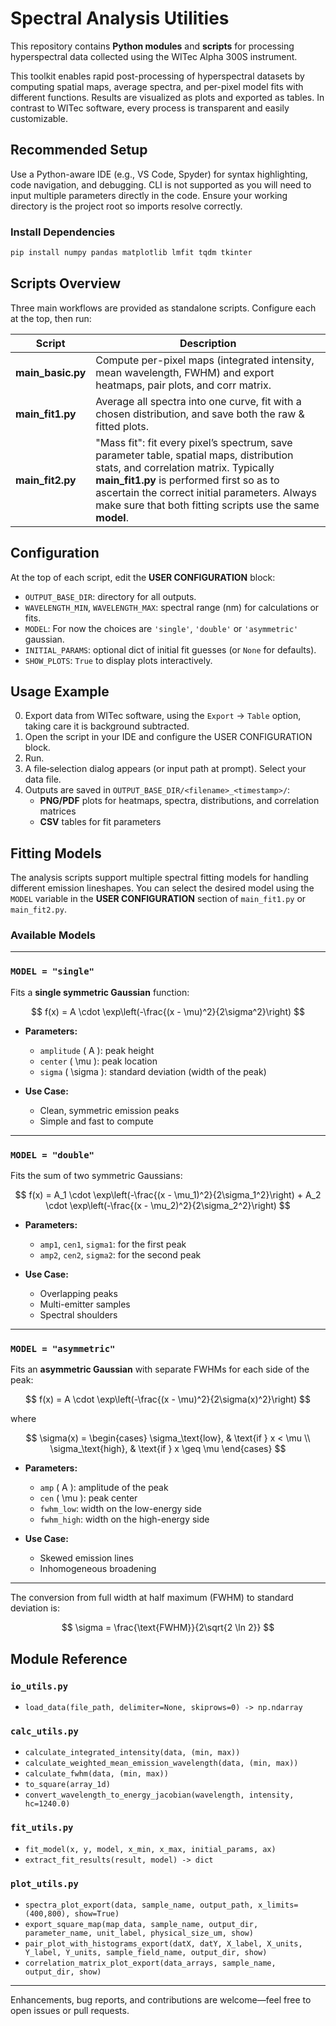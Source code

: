 # Spectral Analysis Utilities

This repository contains **Python modules** and **scripts** for processing hyperspectral data collected using the WITec Alpha 300S instrument.

This toolkit enables rapid post-processing of hyperspectral datasets by computing spatial maps, average spectra, and per-pixel model fits with different functions. Results are visualized as plots and exported as tables. In contrast to WITec software, every process is transparent and easily customizable.

## Recommended Setup

Use a Python-aware IDE (e.g., VS Code, Spyder) for syntax highlighting, code navigation, and debugging. 
CLI is not supported as you will need to input multiple parameters directly in the code.
Ensure your working directory is the project root so imports resolve correctly.

### Install Dependencies

```bash
pip install numpy pandas matplotlib lmfit tqdm tkinter
```


## Scripts Overview

Three main workflows are provided as standalone scripts. Configure each at the top, then run:

| Script            | Description                                                                                      |
|-------------------|--------------------------------------------------------------------------------------------------|
| **main_basic.py** | Compute per-pixel maps (integrated intensity, mean wavelength, FWHM) and export heatmaps, pair plots, and corr matrix. |
| **main_fit1.py**  | Average all spectra into one curve, fit with a chosen distribution, and save both the raw & fitted plots.     |
| **main_fit2.py**  | "Mass fit": fit every pixel’s spectrum, save parameter table, spatial maps, distribution stats, and correlation matrix. Typically **main_fit1.py** is performed first so as to ascertain the correct initial parameters. Always make sure that both fitting scripts use the same **model**.|

## Configuration

At the top of each script, edit the **USER CONFIGURATION** block:

- `OUTPUT_BASE_DIR`: directory for all outputs.
- `WAVELENGTH_MIN`, `WAVELENGTH_MAX`: spectral range (nm) for calculations or fits.
- `MODEL`: For now the choices are `'single'`, `'double'` or `'asymmetric'` gaussian.
- `INITIAL_PARAMS`: optional dict of initial fit guesses (or `None` for defaults).
- `SHOW_PLOTS`: `True` to display plots interactively.

## Usage Example

0. Export data from WITec software, using the `Export` -> `Table` option, taking care it is background subtracted. 
1. Open the script in your IDE and configure the USER CONFIGURATION block.
2. Run.
3. A file‐selection dialog appears (or input path at prompt). Select your data file.
4. Outputs are saved in `OUTPUT_BASE_DIR/<filename>_<timestamp>/`:
   - **PNG/PDF** plots for heatmaps, spectra, distributions, and correlation matrices
   - **CSV** tables for fit parameters

## Fitting Models

The analysis scripts support multiple spectral fitting models for handling different emission lineshapes. You can select the desired model using the `MODEL` variable in the **USER CONFIGURATION** section of `main_fit1.py` or `main_fit2.py`.

### Available Models

---

### `MODEL = "single"`

Fits a **single symmetric Gaussian** function:

$$
f(x) = A \cdot \exp\left(-\frac{(x - \mu)^2}{2\sigma^2}\right)
$$


- **Parameters:**
  - `amplitude` \( A \): peak height
  - `center` \( \mu \): peak location
  - `sigma` \( \sigma \): standard deviation (width of the peak)

- **Use Case:** 
  - Clean, symmetric emission peaks
  - Simple and fast to compute

---

### `MODEL = "double"`

Fits the sum of two symmetric Gaussians:

$$
f(x) = A_1 \cdot \exp\left(-\frac{(x - \mu_1)^2}{2\sigma_1^2}\right) + A_2 \cdot \exp\left(-\frac{(x - \mu_2)^2}{2\sigma_2^2}\right)
$$

- **Parameters:**
  - `amp1`, `cen1`, `sigma1`: for the first peak
  - `amp2`, `cen2`, `sigma2`: for the second peak

- **Use Case:**
  - Overlapping peaks
  - Multi-emitter samples
  - Spectral shoulders

---

### `MODEL = "asymmetric"`

Fits an **asymmetric Gaussian** with separate FWHMs for each side of the peak:

$$
f(x) = A \cdot \exp\left(-\frac{(x - \mu)^2}{2\sigma(x)^2}\right)
$$

where

$$
\sigma(x) =
\begin{cases}
\sigma_\text{low}, & \text{if } x < \mu \\
\sigma_\text{high}, & \text{if } x \geq \mu
\end{cases}
$$


- **Parameters:**
  - `amp` \( A \): amplitude of the peak
  - `cen` \( \mu \): peak center
  - `fwhm_low`: width on the low-energy side
  - `fwhm_high`: width on the high-energy side

- **Use Case:**
  - Skewed emission lines
  - Inhomogeneous broadening

---
The conversion from full width at half maximum (FWHM) to standard deviation is:

$$
\sigma = \frac{\text{FWHM}}{2\sqrt{2 \ln 2}}
$$
## Module Reference

### `io_utils.py`
- `load_data(file_path, delimiter=None, skiprows=0) -> np.ndarray`

### `calc_utils.py`
- `calculate_integrated_intensity(data, (min, max))`
- `calculate_weighted_mean_emission_wavelength(data, (min, max))`
- `calculate_fwhm(data, (min, max))`
- `to_square(array_1d)`
- `convert_wavelength_to_energy_jacobian(wavelength, intensity, hc=1240.0)`

### `fit_utils.py`
- `fit_model(x, y, model, x_min, x_max, initial_params, ax)`
- `extract_fit_results(result, model) -> dict`

### `plot_utils.py`
- `spectra_plot_export(data, sample_name, output_path, x_limits=(400,800), show=True)`
- `export_square_map(map_data, sample_name, output_dir, parameter_name, unit_label, physical_size_um, show)`
- `pair_plot_with_histograms_export(datX, datY, X_label, X_units, Y_label, Y_units, sample_field_name, output_dir, show)`
- `correlation_matrix_plot_export(data_arrays, sample_name, output_dir, show)`

---

Enhancements, bug reports, and contributions are welcome—feel free to open issues or pull requests.


